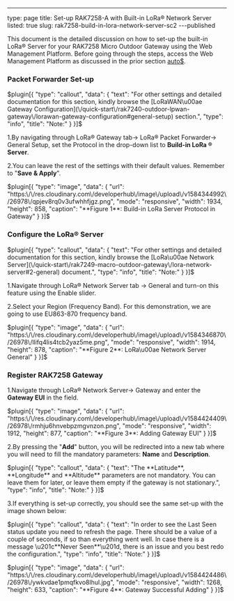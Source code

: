 ---
type: page
title: Set-up RAK7258-A with Built-in LoRa® Network  Server
listed: true
slug: rak7258-build-in-lora-network-server-sc2
---published

This document is the detailed discussion on how to set-up the built-in LoRa® Server for your RAK7258 Micro Outdoor Gateway using the Web Management Platform. Before going through the steps, access the Web Management Platform as discussed in the prior section [auto$](/rak7258-micro-gateway/accessing-the-gateway).

### Packet Forwarder Set-up

$plugin[{
    "type": "callout",
    "data": {
        "text": "For other settings and detailed documentation for this section, kindly browse the [LoRaWAN\u00ae Gateway Configuration](\/quick-start\/rak7240-outdoor-lpwan-gateway\/lorawan-gateway-configuration#general-setup) section.",
        "type": "info",
        "title": "Note:"
    }
}]$

1.By navigating through LoRa® Gateway tab-> LoRa® Packet Forwarder-> General Setup, set the Protocol in the drop-down list to **Build-in LoRa ® Server**.

2.You can leave the rest of the settings with their default values. Remember to "**Save & Apply**".

$plugin[{
    "type": "image",
    "data": {
        "url": "https:\/\/res.cloudinary.com\/developerhub\/image\/upload\/v1584344992\/26978\/qpjev8rq0v3ufwhhfjgz.png",
        "mode": "responsive",
        "width": 1934,
        "height": 858,
        "caption": "**Figure 1**: Build-in LoRa Server Protocol in Gateway"
    }
}]$

### Configure the LoRa® Server

$plugin[{
    "type": "callout",
    "data": {
        "text": "For other settings and detailed documentation for this section, kindly browse the [LoRa\u00ae Network Server](\/quick-start\/rak7249-macro-outdoor-gateway\/lora-network-server#2-general) document.",
        "type": "info",
        "title": "Note:"
    }
}]$

1.Navigate through LoRa® Network Server tab -> General and turn-on this feature using the Enable slider.

2.Select your Region (Frequency Band). For this demonstration, we are going to use EU863-870 frequency band.

$plugin[{
    "type": "image",
    "data": {
        "url": "https:\/\/res.cloudinary.com\/developerhub\/image\/upload\/v1584346870\/26978\/llifq4lis4tcb2yaz5me.png",
        "mode": "responsive",
        "width": 1914,
        "height": 878,
        "caption": "**Figure 2**: LoRa\u00ae Network Server General"
    }
}]$

### Register RAK7258 Gateway

1.Navigate through LoRa® Network Server-> Gateway and enter the **Gateway EUI** in the field.

$plugin[{
    "type": "image",
    "data": {
        "url": "https:\/\/res.cloudinary.com\/developerhub\/image\/upload\/v1584424409\/26978\/rmhju6hnvebpzmgvnzon.png",
        "mode": "responsive",
        "width": 1912,
        "height": 877,
        "caption": "**Figure 3**: Adding Gateway EUI"
    }
}]$

2.By pressing the "**Add**" button, you will be redirected into a new tab where you will need to fill the mandatory parameters: **Name** and **Description**.

$plugin[{
    "type": "callout",
    "data": {
        "text": "The **Latitude**, **Longitude** and **Altitude** parameters are not mandatory. You can leave them for later, or leave them empty if the gateway is not stationary.",
        "type": "info",
        "title": "Note:"
    }
}]$

3.If everything is set-up correctly, you should see the same set-up with the image shown below:

$plugin[{
    "type": "callout",
    "data": {
        "text": "In order to see the Last Seen status update you need to refresh the page. There should be a value of a couple of seconds, if so than everything went well. In case there is a message \u201c**Never Seen**\u201d, there is an issue and you best redo the configuration.",
        "type": "info",
        "title": "Note:"
    }
}]$

$plugin[{
    "type": "image",
    "data": {
        "url": "https:\/\/res.cloudinary.com\/developerhub\/image\/upload\/v1584424486\/26978\/ywkvdae1pmqfkvo8lhul.jpg",
        "mode": "responsive",
        "width": 1268,
        "height": 633,
        "caption": "**Figure 4**: Gateway Successful Adding"
    }
}]$

